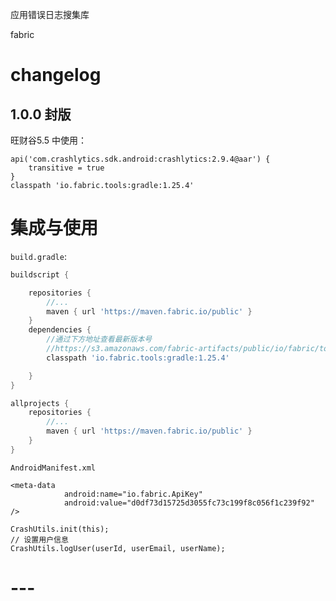 
应用错误日志搜集库

fabric

# changelog

## 1.0.0 封版

旺财谷5.5 中使用：

```
api('com.crashlytics.sdk.android:crashlytics:2.9.4@aar') {
    transitive = true
}
classpath 'io.fabric.tools:gradle:1.25.4'
```

##



# 集成与使用

`build.gradle`:

```groovy
buildscript {

    repositories {
        //...
        maven { url 'https://maven.fabric.io/public' }
    }
    dependencies {
        //通过下方地址查看最新版本号
        //https://s3.amazonaws.com/fabric-artifacts/public/io/fabric/tools/gradle/maven-metadata.xml
        classpath 'io.fabric.tools:gradle:1.25.4'

    }
}

allprojects {
    repositories {
        //...
        maven { url 'https://maven.fabric.io/public' }
    }
}
```

`AndroidManifest.xml`

```
<meta-data
            android:name="io.fabric.ApiKey"
            android:value="d0df73d15725d3055fc73c199f8c056f1c239f92" />
```

```
CrashUtils.init(this);
// 设置用户信息
CrashUtils.logUser(userId, userEmail, userName);
```

# ---




